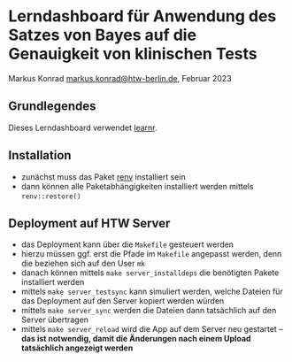 # Lerndashboard für Anwendung des Satzes von Bayes auf die Genauigkeit von klinischen Tests

Markus Konrad <markus.konrad@htw-berlin.de>, Februar 2023

## Grundlegendes

Dieses Lerndashboard verwendet [learnr](https://rstudio.github.io/learnr/).

## Installation

- zunächst muss das Paket [renv](https://rstudio.github.io/renv/index.html) installiert sein
- dann können alle Paketabhängigkeiten installiert werden mittels `renv::restore()`

## Deployment auf HTW Server

- das Deployment kann über die `Makefile` gesteuert werden
- hierzu müssen ggf. erst die Pfade im `Makefile` angepasst werden, denn die beziehen sich auf den User `mk`
- danach können mittels `make server_installdeps` die benötigten Pakete installiert werden
- mittels `make server_testsync` kann simuliert werden, welche Dateien für das Deployment auf den Server kopiert werden würden
- mittels `make server_sync` werden die Dateien dann tatsächlich auf den Server übertragen
- mittels `make server_reload` wird die App auf dem Server neu gestartet – **das ist notwendig, damit die Änderungen nach einem Upload tatsächlich angezeigt werden**
